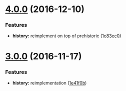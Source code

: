 <a name="4.0.0"></a>
# [4.0.0](https://github.com/motorcyclejs/history/compare/v3.0.0...v4.0.0) (2016-12-10)


### Features

* **history:** reimplement on top of prehistoric ([1c83ec0](https://github.com/motorcyclejs/history/commit/1c83ec0))



<a name="3.0.0"></a>
# [3.0.0](https://github.com/motorcyclejs/history/compare/1e41f0b...v3.0.0) (2016-11-17)


### Features

* **history:** reimplementation ([1e41f0b](https://github.com/motorcyclejs/history/commit/1e41f0b))



